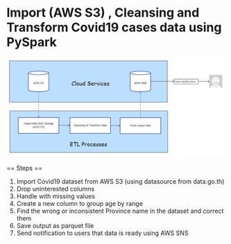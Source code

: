 # Import (AWS S3) , Cleansing and Transform Covid19 cases data using PySpark

![Overview](./overview_pipeline_covid19.png)

== Steps ==
1. Import Covid19 dataset from AWS S3 (using datasource from data.go.th)
2. Drop uninterested columns
3. Handle with missing values
4. Create a new column to group age by range
5. Find the wrong or inconsistent Province name in the dataset and correct them
6. Save output as parquet file
7. Send notification to users that data is ready using AWS SNS
